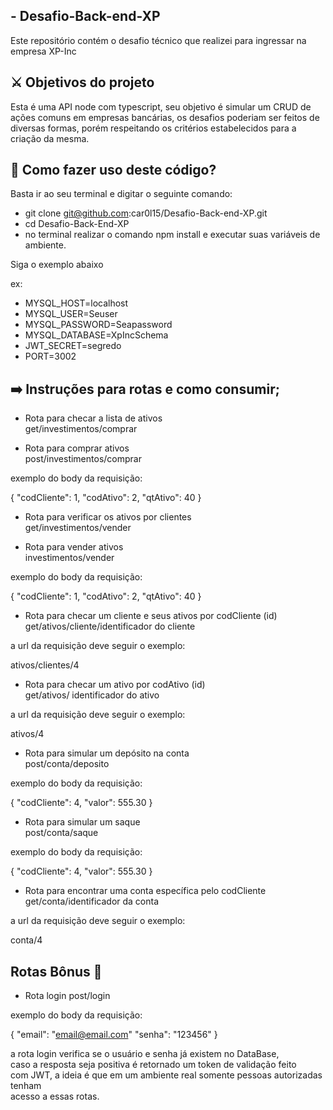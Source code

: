 ## - Desafio-Back-end-XP

Este repositório contém o desafio técnico que realizei para ingressar na empresa XP-Inc

## ⚔️  Objetivos do projeto

Esta é uma API node com typescript, seu objetivo é simular um CRUD de ações comuns
em empresas bancárias, os desafios poderiam ser feitos de diversas formas, porém 
respeitando os critérios estabelecidos para a criação da mesma.

## 🙂 Como fazer uso deste código?

Basta ir ao seu terminal e digitar o seguinte comando:

- git clone git@github.com:car0l15/Desafio-Back-end-XP.git
- cd Desafio-Back-End-XP
- no terminal realizar o comando npm install e executar suas variáveis de ambiente.

Siga o exemplo abaixo

ex: 
- MYSQL_HOST=localhost
- MYSQL_USER=Seuser
- MYSQL_PASSWORD=Seapassword
- MYSQL_DATABASE=XpIncSchema
- JWT_SECRET=segredo
- PORT=3002

## ➡️  Instruções para rotas e como consumir;

- Rota para checar a lista de ativos </br>
get/investimentos/comprar

- Rota para comprar ativos </br>
post/investimentos/comprar </br>

exemplo do body da requisição:

{
"codCliente": 1,
"codAtivo": 2,
"qtAtivo": 40
}

- Rota para verificar os ativos por clientes </br>
get/investimentos/vender

- Rota para vender ativos </br>
investimentos/vender </br>

exemplo do body da requisição:

{
"codCliente": 1,
"codAtivo": 2,
"qtAtivo": 40
}

- Rota para checar um cliente e seus ativos por codCliente (id) </br>
get/ativos/cliente/identificador do cliente </br>

a url da requisição deve seguir o exemplo:

 ativos/clientes/4

- Rota para checar um ativo por codAtivo (id) </br>
get/ativos/ identificador do ativo


a url da requisição deve seguir o exemplo:

ativos/4


- Rota para simular um depósito na conta </br>
post/conta/deposito </br>

exemplo do body da requisição:

{
"codCliente": 4,
"valor": 555.30
}


- Rota para simular um saque </br>
post/conta/saque

exemplo do body da requisição:

{
"codCliente": 4,
"valor": 555.30
}

- Rota para encontrar uma conta específica pelo codCliente </br>
get/conta/identificador da conta

a url da requisição deve seguir o exemplo:

 conta/4

## Rotas Bônus 🚀

- Rota login
post/login

exemplo do body da requisição:

{
"email": "email@email.com"
"senha": "123456"
}

a rota login verifica se o usuário e senha já existem no DataBase, </br>
caso a resposta seja positiva é retornado um token de validação feito </br>
com JWT, a ideia é que em um ambiente real somente pessoas autorizadas tenham </br>
acesso a essas rotas.
